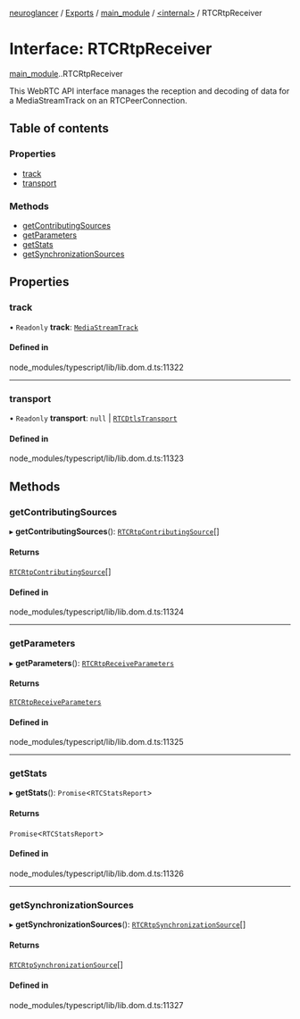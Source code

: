 [neuroglancer](../README.md) / [Exports](../modules.md) / [main\_module](../modules/main_module.md) / [<internal\>](../modules/main_module._internal_.md) / RTCRtpReceiver

# Interface: RTCRtpReceiver

[main_module](../modules/main_module.md).[<internal>](../modules/main_module._internal_.md).RTCRtpReceiver

This WebRTC API interface manages the reception and decoding of data for a MediaStreamTrack on an RTCPeerConnection.

## Table of contents

### Properties

- [track](main_module._internal_.RTCRtpReceiver.md#track)
- [transport](main_module._internal_.RTCRtpReceiver.md#transport)

### Methods

- [getContributingSources](main_module._internal_.RTCRtpReceiver.md#getcontributingsources)
- [getParameters](main_module._internal_.RTCRtpReceiver.md#getparameters)
- [getStats](main_module._internal_.RTCRtpReceiver.md#getstats)
- [getSynchronizationSources](main_module._internal_.RTCRtpReceiver.md#getsynchronizationsources)

## Properties

### track

• `Readonly` **track**: [`MediaStreamTrack`](../modules/main_module._internal_.md#mediastreamtrack)

#### Defined in

node_modules/typescript/lib/lib.dom.d.ts:11322

___

### transport

• `Readonly` **transport**: ``null`` \| [`RTCDtlsTransport`](../modules/main_module._internal_.md#rtcdtlstransport)

#### Defined in

node_modules/typescript/lib/lib.dom.d.ts:11323

## Methods

### getContributingSources

▸ **getContributingSources**(): [`RTCRtpContributingSource`](main_module._internal_.RTCRtpContributingSource.md)[]

#### Returns

[`RTCRtpContributingSource`](main_module._internal_.RTCRtpContributingSource.md)[]

#### Defined in

node_modules/typescript/lib/lib.dom.d.ts:11324

___

### getParameters

▸ **getParameters**(): [`RTCRtpReceiveParameters`](main_module._internal_.RTCRtpReceiveParameters.md)

#### Returns

[`RTCRtpReceiveParameters`](main_module._internal_.RTCRtpReceiveParameters.md)

#### Defined in

node_modules/typescript/lib/lib.dom.d.ts:11325

___

### getStats

▸ **getStats**(): `Promise`<`RTCStatsReport`\>

#### Returns

`Promise`<`RTCStatsReport`\>

#### Defined in

node_modules/typescript/lib/lib.dom.d.ts:11326

___

### getSynchronizationSources

▸ **getSynchronizationSources**(): [`RTCRtpSynchronizationSource`](main_module._internal_.RTCRtpSynchronizationSource.md)[]

#### Returns

[`RTCRtpSynchronizationSource`](main_module._internal_.RTCRtpSynchronizationSource.md)[]

#### Defined in

node_modules/typescript/lib/lib.dom.d.ts:11327
